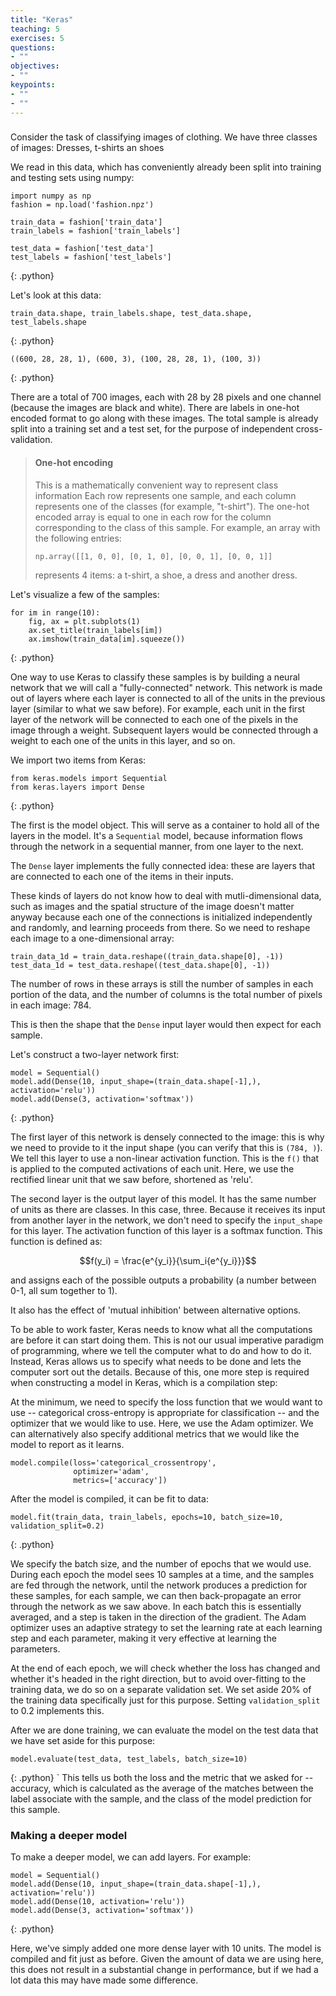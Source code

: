 ```yaml
---
title: "Keras"
teaching: 5
exercises: 5
questions:
- ""
objectives:
- ""
keypoints:
- ""
- ""
---
```


###

Consider the task of classifying images of clothing. We have three classes
of images: Dresses, t-shirts an shoes

We read in this data, which has conveniently already been split into
training and testing sets using numpy:

~~~
import numpy as np
fashion = np.load('fashion.npz')

train_data = fashion['train_data']
train_labels = fashion['train_labels']

test_data = fashion['test_data']
test_labels = fashion['test_labels']
~~~
{: .python}

Let's look at this data:

~~~
train_data.shape, train_labels.shape, test_data.shape, test_labels.shape
~~~
{: .python}


~~~
((600, 28, 28, 1), (600, 3), (100, 28, 28, 1), (100, 3))
~~~
{: .python}

There are a total of 700 images, each with 28 by 28 pixels and one
channel (because the images are black and white). There are labels in
one-hot encoded format to go along with these images. The total sample is
already split into a training set and a test set, for the purpose of
independent cross-validation.

> #### One-hot encoding
>
> This is a mathematically convenient way to represent class information
> Each row represents one sample, and each column represents one of the
> classes (for example, "t-shirt"). The one-hot encoded array is equal to one
> in each row for the column corresponding to the class of this sample.
> For example, an array with the following entries:
>
>   `np.array([[1, 0, 0], [0, 1, 0], [0, 0, 1], [0, 0, 1]]`
>
> represents 4 items: a t-shirt, a shoe, a dress and another dress.
>
>

Let's visualize a few of the samples:

~~~
for im in range(10):
    fig, ax = plt.subplots(1)
    ax.set_title(train_labels[im])
    ax.imshow(train_data[im].squeeze())
~~~
{: .python}

One way to use Keras to classify these samples is by building a neural
network that we will call a "fully-connected" network. This network is
made out of layers where each layer is connected to all of the units in
the previous layer (similar to what we saw before). For example, each
unit in the first layer of the network will be connected to each one of
the pixels in the image through a weight. Subsequent layers would be
connected through a weight to each one of the units in this layer, and so
on.

We import two items from Keras:

~~~
from keras.models import Sequential
from keras.layers import Dense
~~~
{: .python}

The first is the model object. This will serve as a container to hold all
of the layers in the model. It's a `Sequential` model, because information
flows through the network in a sequential manner, from one layer to the next.

The `Dense` layer implements the fully connected idea: these are layers that
are connected to each one of the items in their inputs.

These kinds of layers do not know how to deal with mutli-dimensional
data, such as images and the spatial structure of the image doesn't
matter anyway because each one of the connections is initialized
independently and randomly, and learning proceeds from there. So we need to
reshape each image to a one-dimensional array:

~~~
train_data_1d = train_data.reshape((train_data.shape[0], -1))
test_data_1d = test_data.reshape((test_data.shape[0], -1))
~~~

The number of rows in these arrays is still the number of samples in each
portion of the data, and the number of columns is the total number of
pixels in each image: 784.

This is then the shape that the `Dense` input layer would then expect for
each sample.


Let's construct a two-layer network first:

~~~
model = Sequential()
model.add(Dense(10, input_shape=(train_data.shape[-1],), activation='relu'))
model.add(Dense(3, activation='softmax'))
~~~
{: .python}

The first layer of this network is densely connected to the image: this
is why we need to provide to it the input shape (you can verify that this
is `(784, )`). We tell this layer to use a non-linear activation
function. This is the `f()` that is applied to the computed activations
of each unit. Here, we use the rectified linear unit that we saw before,
shortened as 'relu'.

The second layer is the output layer of this model. It has the same
number of units as there are classes. In this case, three. Because it
receives its input from another layer in the network, we don't need to
specify the `input_shape` for this layer. The activation function
of this layer is a softmax function. This function is defined as:

$$f(y_i) = \frac{e^{y_i}}{\sum_i{e^{y_i}}}$$

and assigns each of the possible outputs a probability (a number between
0-1, all sum together to 1).

It also has the effect of 'mutual inhibition' between alternative options.

To be able to work faster, Keras needs to know what all the computations
are before it can start doing them. This is not our usual imperative
paradigm of programming, where we tell the computer what to do and how to
do it. Instead, Keras allows us to specify what needs to be done and lets
the computer sort out the details. Because of this, one more step is
required when constructing a model in Keras, which is a compilation step:

At the minimum, we need to specify the loss function that we would want
to use -- categorical cross-entropy is appropriate for classification --
and the optimizer that we would like to use. Here, we use the Adam
optimizer. We can alternatively also specify additional metrics that we
would like the model to report as it learns.

~~~
model.compile(loss='categorical_crossentropy',
              optimizer='adam',
              metrics=['accuracy'])
~~~

After the model is compiled, it can be fit to data:

~~~
model.fit(train_data, train_labels, epochs=10, batch_size=10, validation_split=0.2)
~~~
{: .python}

We specify the batch size, and the number of epochs that we would use.
During each epoch the model sees 10 samples at a time, and the samples
are fed through the network, until the network produces a prediction for
these samples, for each sample, we can then back-propagate an error
through the network as we saw above. In each batch this is essentially
averaged, and a step is taken in the direction of the gradient. The Adam
optimizer uses an adaptive strategy to set the learning rate at each
learning step and each parameter, making it very effective at learning
the parameters.

At the end of each epoch, we will check whether the loss has changed and
whether it's headed in the right direction, but to avoid over-fitting to
the training data, we do so on a separate validation set. We set aside
20% of the training data specifically just for this purpose. Setting
`validation_split` to 0.2 implements this.

After we are done training, we can evaluate the model on the test data
that we have set aside for this purpose:

~~~
model.evaluate(test_data, test_labels, batch_size=10)
~~~
{: .python}
`
This tells us both the loss and the metric that we asked for -- accuracy,
which is calculated as the average of the matches between the label
associate with the sample, and the class of the model prediction for this
sample.

### Making a deeper model

To make a deeper model, we can add layers. For example:

~~~
model = Sequential()
model.add(Dense(10, input_shape=(train_data.shape[-1],), activation='relu'))
model.add(Dense(10, activation='relu'))
model.add(Dense(3, activation='softmax'))

~~~
{: .python}

Here, we've simply added one more dense layer with 10 units. The model is
compiled and fit just as before. Given the amount of data we are using
here, this does not result in a substantial change in performance, but if
we had a lot data this may have made some difference.
